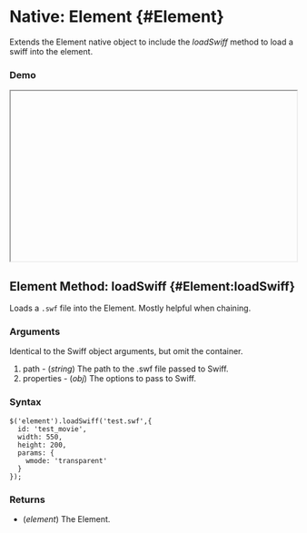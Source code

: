 Native: Element {#Element}
========================

Extends the Element native object to include the _loadSwiff_ method to load a swiff into the element.

### Demo

<iframe src="" style="width: 100%; height:300px"></iframe>

Element Method: loadSwiff {#Element:loadSwiff}
----------------------------------

Loads a `.swf` file into the Element.  Mostly helpful when chaining.

### Arguments

Identical to the Swiff object arguments, but omit the container.

1. path - (_string_) The path to the .swf file passed to Swiff.
2. properties - (_obj_) The options to pass to Swiff.

### Syntax

    $('element').loadSwiff('test.swf',{
      id: 'test_movie',
      width: 550,
      height: 200,
      params: {
        wmode: 'transparent'
      }
    });

### Returns

* (_element_) The Element.